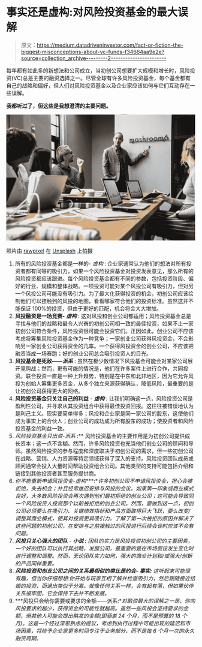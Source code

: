 # 事实还是虚构:对风险投资基金的最大误解

> 原文：<https://medium.datadriveninvestor.com/fact-or-fiction-the-biggest-misconceptions-about-vc-funds-f34664aa9e2e?source=collection_archive---------2----------------------->

每年都有如此多的新想法和公司成立，当初创公司想要扩大规模和增长时，风险投资(VC)总是主要的融资选择之一。尽管全球有许多风险投资基金，每个基金都有自己的战略和偏好，但人们对风险投资基金以及企业家应该如何与它们互动存在一些误解。

**我都听过了，但这些是我想澄清的主要问题。**

![](img/04489127ca1dd0ec836cccc031d4755e.png)

照片由 [rawpixel](https://unsplash.com/photos/wZVMwWdAbbg?utm_source=unsplash&utm_medium=referral&utm_content=creditCopyText) 在 [Unsplash](https://unsplash.com/search/photos/startup-pitching?utm_source=unsplash&utm_medium=referral&utm_content=creditCopyText) 上拍摄

1.  所有的风险投资基金都是一样的- *虚构* : 企业家通常认为他们的想法对所有投资者都有同等的吸引力，如果一个风险投资基金对投资发表意见，那么所有的风险投资都应该跟进。每个风险投资基金都有不同的参数，包括投资阶段、偏好的行业、规模和整体战略。一项投资可能对某个风投公司有吸引力，但对另一个风投公司可能没有吸引力。为了最大化获得投资的机会，初创公司应该绘制他们可以接触到的风投的地图，看看哪家符合他们的投资标准。虽然这并不能保证 100%的投资，但由于更好的匹配，机会将会大大增加。
2.  **风投融资是一场竞赛- *虚构*** : 这对风投和创业公司都适用；风险投资基金总是寻找与他们的战略和最令人兴奋的初创公司相一致的最佳投资，如果不止一家初创公司符合条件，风险投资很可能会投资它们。正因如此，创业公司不应该考虑将筹集风险投资基金作为一种竞争；一家创业公司获得风投资金，不会影响另一家创业公司获得资金的几率。一个获得风投资金的创业公司，不应该把融资当成一场赛跑；好的创业公司总会吸引投资人的目光。
3.  **风投基金是死敌——*派系*** : 虽然在极少数情况下风投基金可能会对某家公司展开竞购战；然而，更有可能的情况是，他们在许多案件上进行合作，共同投资。联合投资一直是一种上升趋势，特别是在中东和北非地区，因为它允许风投为创始人筹集更多资金，从多个独立来源获得确认，降低风险，最重要的是让初创公司获得更大的网络。
4.  **风险投资基金只关注自己的利益** - ***虚构*** *:* 让我们明确这一点，风险投资公司是盈利性公司，并寻求从其投资组合中获得最佳投资回报。这往往被错误地认为是利己主义。现实要简单得多；风投和企业家是同一家公司的股东，这使他们成为事实上的合伙人；创业公司的成功成为所有股东的成功；使投资者和风险投资基金的利益一致。
5.  **风险投资基金只出资*-派系* :** 风险投资基金的主要作用是为初创公司提供成长资本；这一点不含糊。然而，许多风险投资也充当他们创业公司的顾问和导师。虽然风险投资的参与程度和深度取决于初创公司的需求，但一些初创公司在战略、营销、人力资源等特定领域获得了深入的支持。风险投资团队成员或顾问通常会投入大量时间帮助投资组合公司。其他类型的支持可能包括介绍和链接到其他投资者甚至服务提供商。
6.  **你不能重新申请风投资金*-虚构****:**许多初创公司不申请风投资金，担心会被拒绝，失去机会；并且经常推迟安排与风投的会议。如果第一印象或商业模式良好，大多数风险投资会再次遇到他们最初拒绝的创业公司；这可能会导致同一个风险投资人投资那个以前被拒绝的创业公司。然而，要做到这一点，初创公司必须要么在吸引力、关键绩效指标和产品方面取得巨大飞跃，要么改变/调整其商业模式，使其对投资更具吸引力。了解了第一次被拒的原因并解决了这些问题的初创公司，在安排与之前接触过的风投进行后续会谈时应该不会有问题。*
7.  ***风投只关心强大的团队** *-* ***小说* :** 团队的实力是风投投资初创公司的主要因素，一个好的团队可以执行其战略，发展公司，最重要的是在市场假设发生变化时进行调整和调整。然而，无论团队实力如何，强大的商业计划和/或强大/创新的产品同样重要。*
8.  ***风险投资和创业公司之间的关系最相似的类比是约会- *事实:*** 这听起来可能很有趣，但当你仔细想想:你开始与玩家互相了解并检查吸引力，然后跟随接近结婚的投资，而退出类似于分离。就像任何关系一样，会有起有落，但如果伙伴关系很牢固，它会保持下去并不断发展。*
9.  ***风投只会给你需要或要求的金额——派系:**对融资最大的误解之一是，你向风投要求的越少，获得资金的可能性就越高。虽然一些风投会坚持要求的金额，但其他人可能会提出略高的金额(即涵盖 24 个月，而不是预算的 18 个月)。这是一个经过深思熟虑的提议，考虑到执行过程中可能出现的延迟和市场因素，将给予企业家更多时间专注于业务部分，而不是每 6 个月一次的永久融资周期。*